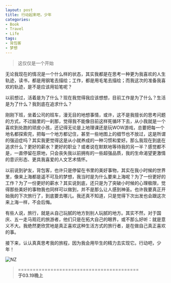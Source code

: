 ```yaml
---
layout: post
title: 行动起来吧，少年
categories:
- Book
- Travel
- Life
tags:
- 背包客
- 梦想
---
```


> 这仅仅是一个开始  

无论我现在的情况是一个什么样的状态，其实我都是在思考一种更为我喜欢的人生轨迹，读书，都是用钢笔去描绘；工作，都是用毛笔去描绘；而我这次的准备我喜欢的轨迹，是不是应该用铅笔呢？  

以前想过，活着是为了什么？现在我觉得我应该想想，目前工作是为了什么？生活是为了什么？我到底在追求什么？  

刚刚下班，坐着公司的班车，漫无目的地想事情，或许，这不是我擅长的思考问题的方式，不过脑里的一刹那，觉得我不能像目前这样死循环下去，从小我就是一个喜欢到处跑的顽皮小孩，还记得无论是上地理课还是玩WOW游戏，总要把每一个地名都探索完，把每一个地方都记住，甚至一些地图上的细节也不放过，这是所谓的强迫症吗？其实我更觉得这是从小就养成的一种习惯和爱好。那么我现在到底在追求什么？更好的薪水？更好的职业？或者说在默默地等待我的另一半？感觉都不是，一直停留在原地，只会丧失我以前拥有的一些超强品质，我的生命渴望更激情的意识形态、更具我喜爱的人文艺术情怀。  

以前说到驴友，背包客，也许只是停留在书里的美好事物，其实在我小时候的世界里，像来上海都是遥不可及的梦想，我当时是为什么要来上海呢？为了一份更好的工作？为了一份更好的薪水？其实说到底，还只是为了突破小时候的心理极限，觉得那些美好的事物我也同样可以做到，并不是那么让人感到神圣。也许我要真正开始我的下次旅行了，到底要去哪儿。我还真不知道，只是觉得下次出发也会跟这次来上海一样，不会后悔。  

有些人说，旅行，就是从自己玩腻的地方到别人玩腻的地方。其实不然，对于国庆、五一走马观花的旅游者，他们只是在拓大自己的眼界，或不那么好听：就是意义不大。我绝然更欣赏地是真正喜欢这种生活方式的旅行者，是在做自己真正喜欢的事。  

接下来，认认真真思考我的旅程，因为我会用毕生的精力去实现它。行动吧，少年！  

![NZ](http://i.imgur.com/7ryondB.jpg)


> =========================================          
> __于03.19晚上__     
